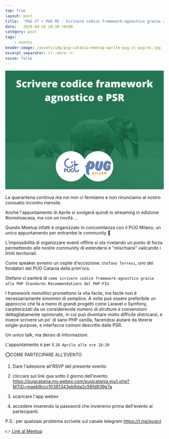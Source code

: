 ```yaml
---
top: true
layout: post
title:  "PUG CT + PUG MI - Scrivere codice framework-agnostico grazie alle PSR"
date:   2020-04-28 10:30 +0100
category: post
tags:
    - events
header-image: /assets/img/pug-catania-meetup-aprile-pug-ct-pug-mi.jpg
excerpt_separator: <!--more-->
vssue: false
---
```


![alt text](/assets/img/pug-catania-meetup-aprile-pug-ct-pug-mi.jpg "Meetup di Aprile 2020 - Scrivere codice framework-agnostico grazie alle PSR")

La quarantena continua ma noi non ci fermiamo e non rinunciamo al nostro consueto incontro mensile.

Anche l'appuntamento di Aprile si svolgerà quindi in streaming in edizione #iorestoacasa, ma con un novità ...

Questo Meetup infatti è organizzato in concomitanza con il PUG Milano; un unico appuntamento per entrambe le community 🙌

L’impossibilità di organizzare eventi offline si sta rivelando un punto di forza permettendo alle nostre community di estendersi e "mischiarsi" valicando i limiti territoriali.
<!--more-->

Come speaker avremo un ospite d'eccezione: `Stefano Torresi`, uno dei fondatori del PUG Catania della prim'ora.

Stefano ci parlerà di `come scrivere codice framework-agnostico grazie alle PHP Standards Recommendations del PHP-FIG`

I framework monolitici promettono la vita facile, ma facile non è necessariamente sinonimo di semplice. A volte può essere preferibile un approccio che fa a meno di grandi progetti come Laravel o Symfony, caratterizzati da un considerevole numero di strutture e convenzioni dettagliatamente opinionate, in cui può diventare molto difficile districarsi, e invece scrivere un po' di sano PHP vanilla, facendosi aiutare da librerie single-purpose, e interfacce comuni descritte dalle PSR.

Un unico talk, ma denso di informazioni.

L'appuntamento è per il `28 Aprile alle ore 18:20`

⭕️COME PARTECIPARE ALL'EVENTO

1. Dare l'adesione all'RSVP del presente evento

2. cliccare sul link qua sotto il giorno dell'evento
https://pugcatania.my.webex.com/pugcatania.my/j.php?MTID=maeb9ccc10381343eb9da2c56fd939e7a
3. scaricare l'app webex

4. accedere inserendo la password che invieremo prima dell'evento ai partecipanti.

P.S.: per qualsiasi problema scrivete sul canale telegram https://t.me/pugct

👉 [Link al Meetup](https://www.meetup.com/it-IT/pugCatania-PHP-User-Group-Catania/events/270037546/)
